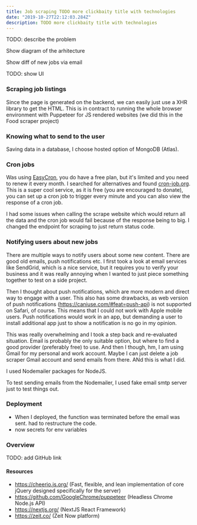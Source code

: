 ```yaml
---
title: Job scraping TODO more clickbaity title with technologies
date: "2019-10-27T22:12:03.284Z"
description: TODO more clickbaity title with technologies
---
```


TODO: describe the problem

Show diagram of the arhitecture

Show diff of new jobs via email

TODO: show UI

### Scraping job listings

Since the page is generated on the backend, we can easily just use a XHR library to get the HTML. This is in contract to running the whole browser environment with Puppeteer for JS rendered websites (we did this in the Food scraper project)

### Knowing what to send to the user

Saving data in a database, I choose hosted option of MongoDB (Atlas).

### Cron jobs

Was using [EasyCron](http://easycron.com), you do have a free plan, but it's limited and you need to renew it every month. I searched for alternatives and found [cron-job.org](https://cron-job.org). This is a super cool service, as it is free (you are encouraged to donate), you can set up a cron job to trigger every minute and you can also view the response of a cron job.

I had some issues when calling the scrape website which would return all the data and the cron job would fail because of the response being to big. I changed the endpoint for scraping to just return status code.

### Notifying users about new jobs

There are multiple ways to notify users about some new content. There are good old emails, push notifications etc. I first took a look at email services like SendGrid, which is a nice service, but it requires you to verify your business and it was really annoying when I wanted to just piece something together to test on a side project.

Then I thought about push notifications, which are more modern and direct way to engage with a user. This also has some drawbacks, as web version of push notifications (https://caniuse.com/#feat=push-api) is not supported on Safari, of course. This means that I could not work with Apple mobile users. Push notifications would work in an app, but demanding a user to install additional app just to show a notification is no go in my opinion.

This was really overwhelming and I took a step back and re-evaluated situation. Email is probably the only suitable option, but where to find a good provider (preferably free) to use. And then I though, hm, I am using Gmail for my personal and work account. Maybe I can just delete a job scraper Gmail account and send emails from there. ANd this is what I did.

I used Nodemailer packages for NodeJS.

To test sending emails from the Nodemailer, I used fake email smtp server just to test things out.

### Deployment

- When I deployed, the function was terminated before the email was sent. had to restructure the code.
- now secrets for env variables

### Overview

TODO: add GitHub link

#### Resources

- https://cheerio.js.org/ (Fast, flexible, and lean implementation of core jQuery designed specifically for the server)
- https://github.com/GoogleChrome/puppeteer (Headless Chrome Node.js API)
- https://nextjs.org/ (NextJS React Framework)
- https://zeit.co/ (Zeit Now platform)
